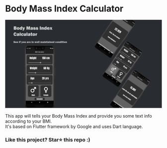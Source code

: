 
# Body Mass Index Calculator

![bmi-calculator-image](/readme_assets/image.jpg "readme-image")

This app will tells your Body Mass Index and provide you some text info according to your BMI.<br />
It's based on Flutter framework by Google and uses Dart language.

### Like this project?  Star⭐ this repo :)
